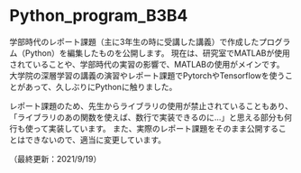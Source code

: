 # Python_program_B3B4
学部時代のレポート課題（主に3年生の時に受講した講義）で作成したプログラム（Python）を編集したものを公開します。
現在は、研究室でMATLABが使用されていることや、学部時代の実習の影響で、MATLABの使用がメインです。
大学院の深層学習の講義の演習やレポート課題でPytorchやTensorflowを使うことがあって、久しぶりにPythonに触りました。

レポート課題のため、先生からライブラリの使用が禁止されていることもあり、「ライブラリのあの関数を使えば、数行で実装できるのに...」と思える部分も何行も使って実装しています。
また、実際のレポート課題をそのまま公開することはできないので、適当に変更しています。

（最終更新：2021/9/19）
